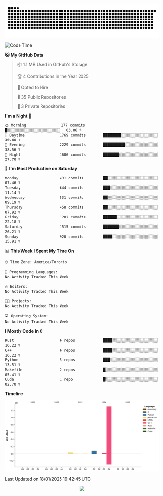 <picture>
  <source media="(prefers-color-scheme: dark)" srcset="https://raw.githubusercontent.com/kkli08/kkli08/output/github-contribution-grid-snake-dark.svg">
  <source media="(prefers-color-scheme: light)" srcset="https://raw.githubusercontent.com/kkli08/kkli08/output/github-contribution-grid-snake.svg">
  <img alt="github contribution grid snake animation" src="https://raw.githubusercontent.com/kkli08/kkli08/output/github-contribution-grid-snake.svg">
</picture>


<!--START_SECTION:waka-->
![Code Time](http://img.shields.io/badge/Code%20Time-123%20hrs%2034%20mins-blue)

**🐱 My GitHub Data** 

> 📦 1.1 MB Used in GitHub's Storage 
 > 
> 🏆 4 Contributions in the Year 2025
 > 
> 💼 Opted to Hire
 > 
> 📜 35 Public Repositories 
 > 
> 🔑 3 Private Repositories 
 > 
**I'm a Night 🦉** 

```text
🌞 Morning                177 commits         █░░░░░░░░░░░░░░░░░░░░░░░░   03.06 % 
🌆 Daytime                1769 commits        ████████░░░░░░░░░░░░░░░░░   30.60 % 
🌃 Evening                2229 commits        ██████████░░░░░░░░░░░░░░░   38.56 % 
🌙 Night                  1606 commits        ███████░░░░░░░░░░░░░░░░░░   27.78 % 
```
📅 **I'm Most Productive on Saturday** 

```text
Monday                   431 commits         ██░░░░░░░░░░░░░░░░░░░░░░░   07.46 % 
Tuesday                  644 commits         ███░░░░░░░░░░░░░░░░░░░░░░   11.14 % 
Wednesday                531 commits         ██░░░░░░░░░░░░░░░░░░░░░░░   09.19 % 
Thursday                 458 commits         ██░░░░░░░░░░░░░░░░░░░░░░░   07.92 % 
Friday                   1282 commits        ██████░░░░░░░░░░░░░░░░░░░   22.18 % 
Saturday                 1515 commits        ███████░░░░░░░░░░░░░░░░░░   26.21 % 
Sunday                   920 commits         ████░░░░░░░░░░░░░░░░░░░░░   15.91 % 
```


📊 **This Week I Spent My Time On** 

```text
🕑︎ Time Zone: America/Toronto

💬 Programming Languages: 
No Activity Tracked This Week

🔥 Editors: 
No Activity Tracked This Week

🐱‍💻 Projects: 
No Activity Tracked This Week

💻 Operating System: 
No Activity Tracked This Week
```

**I Mostly Code in C** 

```text
Rust                     6 repos             ████░░░░░░░░░░░░░░░░░░░░░   16.22 % 
C++                      6 repos             ████░░░░░░░░░░░░░░░░░░░░░   16.22 % 
Python                   5 repos             ███░░░░░░░░░░░░░░░░░░░░░░   13.51 % 
Makefile                 2 repos             █░░░░░░░░░░░░░░░░░░░░░░░░   05.41 % 
Cuda                     1 repo              █░░░░░░░░░░░░░░░░░░░░░░░░   02.70 % 
```



**Timeline**

![Lines of Code chart](https://raw.githubusercontent.com/kkli08/kkli08/main/assets/bar_graph.png)


 Last Updated on 18/01/2025 19:42:45 UTC
<!--END_SECTION:waka-->


<div align="center">
    <img  src="https://github-readme-streak-stats.herokuapp.com/?user=kkli08&theme=cobalt" />
</div>

<br/>
<br/>
<br/>
